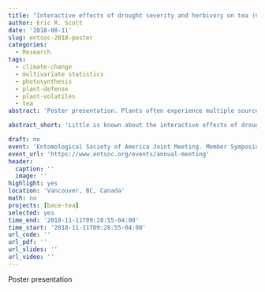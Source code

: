 ```yaml
---
title: "Interactive effects of drought severity and herbivory on tea (Camellia sinensis) volatile and non-volatile metabolites."
author: Eric R. Scott
date: '2018-08-11'
slug: entsoc-2018-poster
categories:
  - Research
tags:
  - climate-change
  - multivariate statistics
  - photosynthesis
  - plant-defense
  - plant-volatiles
  - tea
abstract: 'Poster presentation. Plants often experience multiple sources of stress simultaneously, yet little is known about interactive effects of multiple stressors on plant metabolic responses. Plants are well known to respond to both drought and insect herbivory through the induced production of secondary metabolites. When challenged with both sources of stress, redundancy in these metabolic responses or hormonal crosstalk may lead to priming of herbivore-induced responses by drought. On the other hand, severe drought stress also reduces photosynthetic activity, reducing the carbon pool available for production of secondary metabolites, which could inhibit herbivore-induced responses under drought conditions. We tested the interactive effects of drought stress and simulated herbivory in tea plants (*Camellia sinensis*) grown under varying rainfall interception treatments that were subsequently exposed to an exogenous methyl jasmonate (MeJA) treatment. Here, we show that tea plants experiencing severe drought are unable to respond to simulated herbivory (exogenous MeJA) through induced volatile and non-volatile production when they are severely drought stressed, although they respond as expected under moderate drought stress. Specifically, we find that the majority of volatile metabolites induced by MeJA in moderately stressed plants are not induced or reduced in concentration by MeJA application in severely drought stressed plants. However, a minority of volatile metabolites are induced more strongly in severely drought stressed tea plants. In addition to having implications for plant--herbivore interactions in the presence of abiotic stress, these results have important implications for tea quality.'

abstract_short: 'Little is known about the interactive effects of drought and insect herbivory on plant chemistry. Drought stress could prime induced responses to herbivory due to shared metabolic pathways in abiotic and biotic stress responses.  On the other hand, drought stress might limit induced responses to herbivory due to reduction in photosynthesis limiting precursor metabolites for secondary metabolite production.  We show that tea plants are less able to change their volatile profiles in response to simulated herbivory when they are drought stressed, indicating that reduced photosynesis may inhibit induced responses.  However, a few important metabolites responded more strongly to simulated herbivory under drought stress, indicating the potential for priming by drought stress.'

draft: no
event: 'Entomological Society of America Joint Meeting. Member Symposium: *Plant Metabolism in Plant-Herbivore Interactions: Crossing the Borders between Primary and Secondary Metabolism*'
event_url: 'https://www.entsoc.org/events/annual-meeting'
header:
  caption: ''
  image: ''
highlight: yes
location: 'Vancouver, BC, Canada'
math: no
projects: [bace-tea]
selected: yes
time_end: '2018-11-11T09:28:55-04:00'
time_start: '2018-11-11T09:28:55-04:00'
url_code: ''
url_pdf: ''
url_slides: ''
url_video: ''
---
```

Poster presentation
